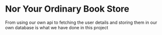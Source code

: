 # Nor Your Ordinary Book Store


From using our own api to fetching the user details and storing them in our own database is what we have done in this project 
